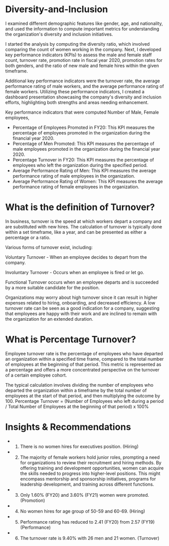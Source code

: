 # Diversity-and-Inclusion
I examined different demographic features like gender, age, and nationality, and used the information to compute important metrics for understanding the organization's diversity and inclusion initiatives.

I started the analysis by computing the diversity ratio, which involved comparing the count of women working in the company. Next,
I developed key performance indicators (KPIs) to assess the male and female staff count, turnover rate, 
promotion rate in fiscal year 2020, promotion rates for both genders, and the ratio of new male and female hires within the given timeframe.

Additional key performance indicators were the turnover rate, the average performance rating of male workers, and the average performance rating of female workers. Utilizing these performance indicators, I created a dashboard presentation showcasing the company's diversity and inclusion efforts, highlighting both strengths and areas needing enhancement.

Key performance indicators that were computed
Number of Male, Female employees, 
* Percentage of Employees Promoted in FY20: This KPI measures the percentage of employees promoted in the organization during the financial year 2020.
* Percentage of Men Promoted: This KPI measures the percentage of male employees promoted in the organization during the financial year 2020.
* Percentage Turnover in FY20: This KPI measures the percentage of employees who left the organization during the specified period.
* Average Performance Rating of Men: This KPI measures the average performance rating of male employees in the organization.
* Average Performance Rating of Women: This KPI measures the average performance rating of female employees in the organization.

 # What is the definition of Turnover?

In business, turnover is the speed at which workers depart a company and are substituted with new hires. The calculation of turnover is typically done within a set timeframe, like a year, and can be presented as either a percentage or a ratio.

Various forms of turnover exist, including:

Voluntary Turnover - When an employee decides to depart from the company.

Involuntary Turnover - Occurs when an employee is fired or let go.

Functional Turnover occurs when an employee departs and is succeeded by a more suitable candidate for the position.

Organizations may worry about high turnover since it can result in higher expenses related to hiring, onboarding, and decreased efficiency.
A low turnover rate can be seen as a good indication for a company, suggesting that employees are happy with their work and are inclined to
remain with the organization for an extended duration.

# What is Percentage Turnover?

Employee turnover rate is the percentage of employees who have departed an organization within a specified time frame, compared to the total number of employees at the beginning of that period. This metric is represented as a percentage and offers a more concentrated perspective on the turnover of a certain employee cohort.

The typical calculation involves dividing the number of employees who departed the organization within a timeframe by the total number of employees at the start of that period, and then multiplying the outcome by 100.
Percentage Turnover = (Number of Employees who left during a period / Total Number of Employees at the beginning of that period) x 100%


# Insights & Recommendations

* 1. There is no women hires for executives position. (Hiring)
* 2. The majority of female workers hold junior roles, prompting a need for organizations to review their recruitment and hiring methods.
 By offering training and development opportunities, women can acquire the skills needed to progress into higher-level positions.
This might encompass mentorship and sponsorship initiatives, programs for leadership development, and training across different functions.

* 3. Only 1.60% (FY20) and 3.60% (FY21) women were promoted. (Promotion)
* 4. No women hires for age group of 50-59 and 60-69. (Hiring)
* 5. Performance rating has reduced to 2.41 (FY20) from 2.57 (FY19) (Performance)
* 6. The turnover rate is 9.40% with 26 men and 21 women. (Turnover) 



  
